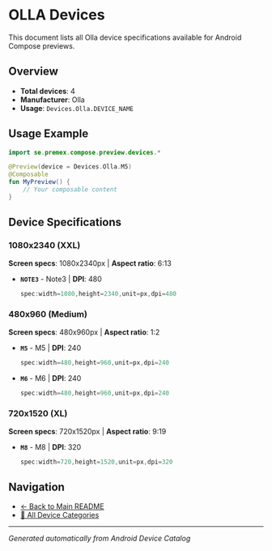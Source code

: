 # OLLA Devices

This document lists all Olla device specifications available for Android Compose previews.

## Overview

- **Total devices**: 4
- **Manufacturer**: Olla
- **Usage**: `Devices.Olla.DEVICE_NAME`

## Usage Example

```kotlin
import se.premex.compose.preview.devices.*

@Preview(device = Devices.Olla.M5)
@Composable
fun MyPreview() {
    // Your composable content
}
```

## Device Specifications

### 1080x2340 (XXL)

**Screen specs**: 1080x2340px | **Aspect ratio**: 6:13

- **`NOTE3`** - Note3 | **DPI**: 480
  ```kotlin
  spec:width=1080,height=2340,unit=px,dpi=480
  ```

### 480x960 (Medium)

**Screen specs**: 480x960px | **Aspect ratio**: 1:2

- **`M5`** - M5 | **DPI**: 240
  ```kotlin
  spec:width=480,height=960,unit=px,dpi=240
  ```

- **`M6`** - M6 | **DPI**: 240
  ```kotlin
  spec:width=480,height=960,unit=px,dpi=240
  ```

### 720x1520 (XL)

**Screen specs**: 720x1520px | **Aspect ratio**: 9:19

- **`M8`** - M8 | **DPI**: 320
  ```kotlin
  spec:width=720,height=1520,unit=px,dpi=320
  ```

## Navigation

- [← Back to Main README](../../README.md)
- [📱 All Device Categories](../README.md)

---
*Generated automatically from Android Device Catalog*

